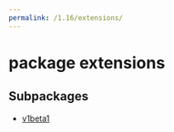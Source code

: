 ```yaml
---
permalink: /1.16/extensions/
---
```


# package extensions



## Subpackages

* [v1beta1](extensions-v1beta1.md)